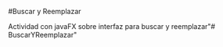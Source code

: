 #Buscar y Reemplazar

Actividad con javaFX sobre interfaz para buscar y reemplazar"# BuscarYReemplazar" 
